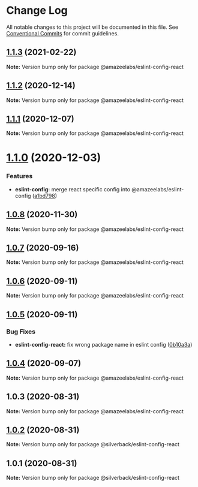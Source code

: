 # Change Log

All notable changes to this project will be documented in this file.
See [Conventional Commits](https://conventionalcommits.org) for commit guidelines.

## [1.1.3](https://github.com/AmazeeLabs/silverback-mono/compare/@amazeelabs/eslint-config-react@1.1.2...@amazeelabs/eslint-config-react@1.1.3) (2021-02-22)

**Note:** Version bump only for package @amazeelabs/eslint-config-react





## [1.1.2](https://github.com/AmazeeLabs/silverback-mono/compare/@amazeelabs/eslint-config-react@1.1.1...@amazeelabs/eslint-config-react@1.1.2) (2020-12-14)

**Note:** Version bump only for package @amazeelabs/eslint-config-react





## [1.1.1](https://github.com/AmazeeLabs/silverback-mono/compare/@amazeelabs/eslint-config-react@1.1.0...@amazeelabs/eslint-config-react@1.1.1) (2020-12-07)

**Note:** Version bump only for package @amazeelabs/eslint-config-react





# [1.1.0](https://github.com/AmazeeLabs/silverback-mono/compare/@amazeelabs/eslint-config-react@1.0.8...@amazeelabs/eslint-config-react@1.1.0) (2020-12-03)


### Features

* **eslint-config:** merge react specific config into @amazeelabs/eslint-config ([a1bd798](https://github.com/AmazeeLabs/silverback-mono/commit/a1bd7986775a4743334f0531b14af4e290fd5a67))





## [1.0.8](https://github.com/AmazeeLabs/silverback-mono/compare/@amazeelabs/eslint-config-react@1.0.7...@amazeelabs/eslint-config-react@1.0.8) (2020-11-30)

**Note:** Version bump only for package @amazeelabs/eslint-config-react





## [1.0.7](https://github.com/AmazeeLabs/silverback-mono/compare/@amazeelabs/eslint-config-react@1.0.6...@amazeelabs/eslint-config-react@1.0.7) (2020-09-16)

**Note:** Version bump only for package @amazeelabs/eslint-config-react





## [1.0.6](https://github.com/AmazeeLabs/silverback-mono/compare/@amazeelabs/eslint-config-react@1.0.5...@amazeelabs/eslint-config-react@1.0.6) (2020-09-11)

**Note:** Version bump only for package @amazeelabs/eslint-config-react





## [1.0.5](https://github.com/AmazeeLabs/silverback-mono/compare/@amazeelabs/eslint-config-react@1.0.4...@amazeelabs/eslint-config-react@1.0.5) (2020-09-11)


### Bug Fixes

* **eslint-config-react:** fix wrong package name in eslint config ([0b10a3a](https://github.com/AmazeeLabs/silverback-mono/commit/0b10a3abc0e4f0ecfad02d7a6c706c5b3c1226fb))





## [1.0.4](https://github.com/AmazeeLabs/silverback-mono/compare/@amazeelabs/eslint-config-react@1.0.3...@amazeelabs/eslint-config-react@1.0.4) (2020-09-07)

**Note:** Version bump only for package @amazeelabs/eslint-config-react





## 1.0.3 (2020-08-31)

**Note:** Version bump only for package @amazeelabs/eslint-config-react





## [1.0.2](https://github.com/AmazeeLabs/silverback-mono/compare/@silverback/eslint-config-react@1.0.1...@silverback/eslint-config-react@1.0.2) (2020-08-31)

**Note:** Version bump only for package @silverback/eslint-config-react





## 1.0.1 (2020-08-31)

**Note:** Version bump only for package @silverback/eslint-config-react
